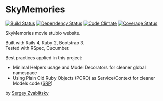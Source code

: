 # SkyMemories

[![Build Status](https://travis-ci.org/szyablitsky/skymemories.png?branch=master)](https://travis-ci.org/szyablitsky/skymemories)
[![Dependency Status](https://gemnasium.com/szyablitsky/skymemories.png)](https://gemnasium.com/szyablitsky/skymemories "bcrypt-ruby locked by rails 4")
[![Code Climate](https://codeclimate.com/github/szyablitsky/skymemories.png)](https://codeclimate.com/github/szyablitsky/skymemories)
[![Coverage Status](https://coveralls.io/repos/szyablitsky/skymemories/badge.png)](https://coveralls.io/r/szyablitsky/skymemories)

SkyMemories movie stubio website.

Built with Rails 4, Ruby 2, Bootstrap 3.  
Tested with RSpec, Cucumber.

Best practices applied in this project:
* Minimal Helpers usage and Model Decorators for cleaner global namespace
* Using Plain Old Ruby Objects (PORO) as Service/Context for cleaner Models code ([SRP])

[SRP]: http://en.wikipedia.org/wiki/Single_responsibility_principle

by [Sergey Zyablitsky](http://finch.pro/)